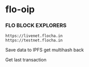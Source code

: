 # flo-oip

### FLO BLOCK EXPLORERS
```
https://livenet.flocha.in
https://testnet.flocha.in 
```

Save data to IPFS
    get multihash back

Get last transaction
    